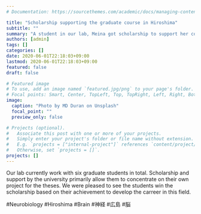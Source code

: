 ```yaml
---
# Documentation: https://sourcethemes.com/academic/docs/managing-content/

title: "Scholarship supporting the graduate course in Hiroshima"
subtitle: ""
summary: "A student in our lab, Meina got scholarship to support her course in Hiroshima."
authors: [admin]
tags: []
categories: []
date: 2020-06-01T22:18:03+09:00
lastmod: 2020-06-01T22:18:03+09:00
featured: false
draft: false

# Featured image
# To use, add an image named `featured.jpg/png` to your page's folder.
# Focal points: Smart, Center, TopLeft, Top, TopRight, Left, Right, BottomLeft, Bottom, BottomRight.
image:
  caption: "Photo by MD Duran on Unsplash"
  focal_point: ""
  preview_only: false

# Projects (optional).
#   Associate this post with one or more of your projects.
#   Simply enter your project's folder or file name without extension.
#   E.g. `projects = ["internal-project"]` references `content/project/deep-learning/index.md`.
#   Otherwise, set `projects = []`.
projects: []
---
```

Our lab currently work with six graduate students in total. Scholarship and support by the university primarily allow them to concentrate on their own project for the theses. We were pleased to see the students win the scholarship based on their achievement to develop the carreer in this field.


#Neurobiology #Hiroshima #Brain #神経 #広島 #脳